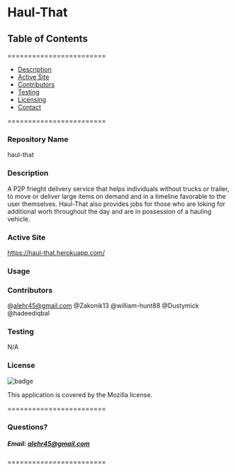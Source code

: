
# Haul-That


## **Table of Contents**
========================
* [Description](#description)
* [Active Site](#activesite)
* [Contributors](#contributors)
* [Testing](#Testing)
* [Licensing](#Licenses)
* [Contact](#questions)

========================

### **Repository Name**  
haul-that

### **Description**  
A P2P frieght delivery service that helps individuals without trucks or trailer, to move or deliver large items on demand and in a timeline favorable to the user themselves. Haul-That also provides jobs for those who are loking for additional worh throughout the day and are in possession of a hauling vehicle.

### **Active Site**  
https://haul-that.herokuapp.com/


### **Usage**  


### **Contributors**  
@alehr45@gmail.com
@Zakonik13
@william-hunt88
@Dustymick
@hadeediqbal


### **Testing**  
N/A

### **License**  
![badge](https://img.shields.io/badge/license-Mozilla-brightgreen)  

This application is covered by the Mozilla license. 

========================

### Questions?
##### Email: alehr45@gmail.com


========================
